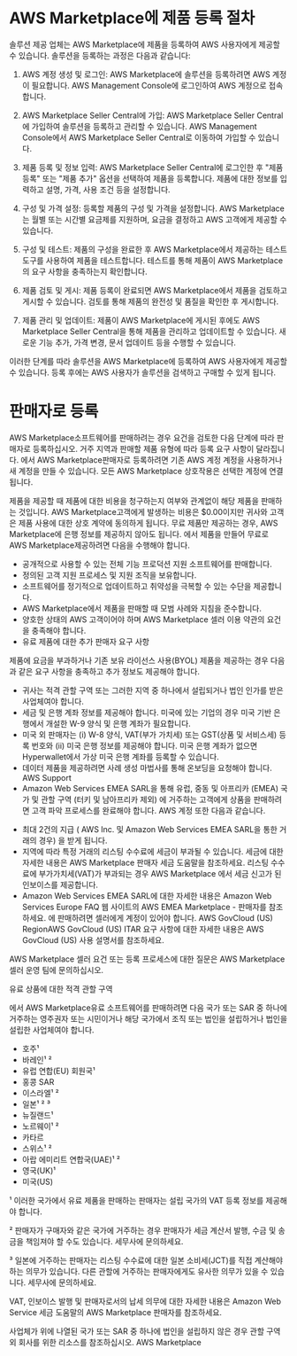 # AWS Marketplace에 제품 등록 절차

솔루션 제공 업체는 AWS Marketplace에 제품을 등록하여 AWS 사용자에게 제공할 수 있습니다. 솔루션을 등록하는 과정은 다음과 같습니다:

1. AWS 계정 생성 및 로그인: AWS Marketplace에 솔루션을 등록하려면 AWS 계정이 필요합니다. AWS Management Console에 로그인하여 AWS 계정으로 접속합니다.

2. AWS Marketplace Seller Central에 가입: AWS Marketplace Seller Central에 가입하여 솔루션을 등록하고 관리할 수 있습니다. AWS Management Console에서 AWS Marketplace Seller Central로 이동하여 가입할 수 있습니다.

3. 제품 등록 및 정보 입력: AWS Marketplace Seller Central에 로그인한 후 "제품 등록" 또는 "제품 추가" 옵션을 선택하여 제품을 등록합니다. 제품에 대한 정보를 입력하고 설명, 가격, 사용 조건 등을 설정합니다.

4. 구성 및 가격 설정: 등록할 제품의 구성 및 가격을 설정합니다. AWS Marketplace는 월별 또는 시간별 요금제를 지원하며, 요금을 결정하고 AWS 고객에게 제공할 수 있습니다.

5. 구성 및 테스트: 제품의 구성을 완료한 후 AWS Marketplace에서 제공하는 테스트 도구를 사용하여 제품을 테스트합니다. 테스트를 통해 제품이 AWS Marketplace의 요구 사항을 충족하는지 확인합니다.

6. 제품 검토 및 게시: 제품 등록이 완료되면 AWS Marketplace에서 제품을 검토하고 게시할 수 있습니다. 검토를 통해 제품의 완전성 및 품질을 확인한 후 게시합니다.

7. 제품 관리 및 업데이트: 제품이 AWS Marketplace에 게시된 후에도 AWS Marketplace Seller Central을 통해 제품을 관리하고 업데이트할 수 있습니다. 새로운 기능 추가, 가격 변경, 문서 업데이트 등을 수행할 수 있습니다.

이러한 단계를 따라 솔루션을 AWS Marketplace에 등록하여 AWS 사용자에게 제공할 수 있습니다. 등록 후에는 AWS 사용자가 솔루션을 검색하고 구매할 수 있게 됩니다.

# 판매자로 등록
AWS Marketplace소프트웨어를 판매하려는 경우 요건을 검토한 다음 단계에 따라 판매자로 등록하십시오. 거주 지역과 판매할 제품 유형에 따라 등록 요구 사항이 달라집니다. 에서 AWS Marketplace판매자로 등록하려면 기존 AWS 계정 계정을 사용하거나 새 계정을 만들 수 있습니다. 모든 AWS Marketplace 상호작용은 선택한 계정에 연결됩니다.

제품을 제공할 때 제품에 대한 비용을 청구하는지 여부와 관계없이 해당 제품을 판매하는 것입니다. AWS Marketplace고객에게 발생하는 비용은 $0.00이지만 귀사와 고객은 제품 사용에 대한 상호 계약에 동의하게 됩니다. 무료 제품만 제공하는 경우, AWS Marketplace에 은행 정보를 제공하지 않아도 됩니다. 에서 제품을 만들어 무료로 AWS Marketplace제공하려면 다음을 수행해야 합니다.

- 공개적으로 사용할 수 있는 전체 기능 프로덕션 지원 소프트웨어를 판매합니다.
- 정의된 고객 지원 프로세스 및 지원 조직을 보유합니다.
- 소프트웨어를 정기적으로 업데이트하고 취약성을 극복할 수 있는 수단을 제공합니다.
- AWS Marketplace에서 제품을 판매할 때 모범 사례와 지침을 준수합니다.
- 양호한 상태의 AWS 고객이어야 하며 AWS Marketplace 셀러 이용 약관의 요건을 충족해야 합니다.
- 유료 제품에 대한 추가 판매자 요구 사항


제품에 요금을 부과하거나 기존 보유 라이선스 사용(BYOL) 제품을 제공하는 경우 다음과 같은 요구 사항을 충족하고 추가 정보도 제공해야 합니다.

- 귀사는 적격 관할 구역 또는 그러한 지역 중 하나에서 설립되거나 법인 인가를 받은 사업체여야 합니다.
- 세금 및 은행 계좌 정보를 제공해야 합니다. 미국에 있는 기업의 경우 미국 기반 은행에서 개설한 W-9 양식 및 은행 계좌가 필요합니다.
- 미국 외 판매자는 (i) W-8 양식, VAT(부가 가치세) 또는 GST(상품 및 서비스세) 등록 번호와 (ii) 미국 은행 정보를 제공해야 합니다. 미국 은행 계좌가 없으면 Hyperwallet에서 가상 미국 은행 계좌를 등록할 수 있습니다.
- 데이터 제품을 제공하려면 사례 생성 마법사를 통해 온보딩을 요청해야 합니다. AWS Support
- Amazon Web Services EMEA SARL을 통해 유럽, 중동 및 아프리카 (EMEA) 국가 및 관할 구역 (터키 및 남아프리카 제외) 에 거주하는 고객에게 상품을 판매하려면 고객 파악 프로세스를 완료해야 합니다. AWS 계정 또한 다음과 같습니다.
 * 최대 2건의 지급 ( AWS Inc. 및 Amazon Web Services EMEA SARL을 통한 거래의 경우) 을 받게 됩니다.
 * 지역에 따라 특정 거래의 리스팅 수수료에 세금이 부과될 수 있습니다. 세금에 대한 자세한 내용은 AWS Marketplace 판매자 세금 도움말을 참조하세요. 리스팅 수수료에 부가가치세(VAT)가 부과되는 경우 AWS Marketplace 에서 세금 신고가 된 인보이스를 제공합니다.
 * Amazon Web Services EMEA SARL에 대한 자세한 내용은 Amazon Web Services Europe FAQ 웹 사이트의 AWS EMEA Marketplace - 판매자를 참조하세요.
에 판매하려면 셀러에게 계정이 있어야 합니다. AWS GovCloud (US) RegionAWS GovCloud (US) ITAR 요구 사항에 대한 자세한 내용은 AWS GovCloud (US) 사용 설명서를 참조하세요.

AWS Marketplace 셀러 요건 또는 등록 프로세스에 대한 질문은 AWS Marketplace 셀러 운영 팀에 문의하십시오.

유료 상품에 대한 적격 관할 구역

에서 AWS Marketplace유료 소프트웨어를 판매하려면 다음 국가 또는 SAR 중 하나에 거주하는 영주권자 또는 시민이거나 해당 국가에서 조직 또는 법인을 설립하거나 법인을 설립한 사업체여야 합니다.

- 호주¹
- 바레인¹ ²
- 유럽 연합(EU) 회원국¹
- 홍콩 SAR
- 이스라엘¹ ²
- 일본¹ ² ³
- 뉴질랜드¹
- 노르웨이¹ ²
- 카타르
- 스위스¹ ²
- 아랍 에미리트 연합국(UAE)¹ ²
- 영국(UK)¹
- 미국(US)

¹ 이러한 국가에서 유료 제품을 판매하는 판매자는 설립 국가의 VAT 등록 정보를 제공해야 합니다.

² 판매자가 구매자와 같은 국가에 거주하는 경우 판매자가 세금 계산서 발행, 수금 및 송금을 책임져야 할 수도 있습니다. 세무사에 문의하세요.

³ 일본에 거주하는 판매자는 리스팅 수수료에 대한 일본 소비세(JCT)를 직접 계산해야 하는 의무가 있습니다. 다른 관할에 거주하는 판매자에게도 유사한 의무가 있을 수 있습니다. 세무사에 문의하세요.

VAT, 인보이스 발행 및 판매자로서의 납세 의무에 대한 자세한 내용은 Amazon Web Service 세금 도움말의 AWS Marketplace 판매자를 참조하세요.

사업체가 위에 나열된 국가 또는 SAR 중 하나에 법인을 설립하지 않은 경우 관할 구역 외 회사를 위한 리소스를 참조하십시오. AWS Marketplace
